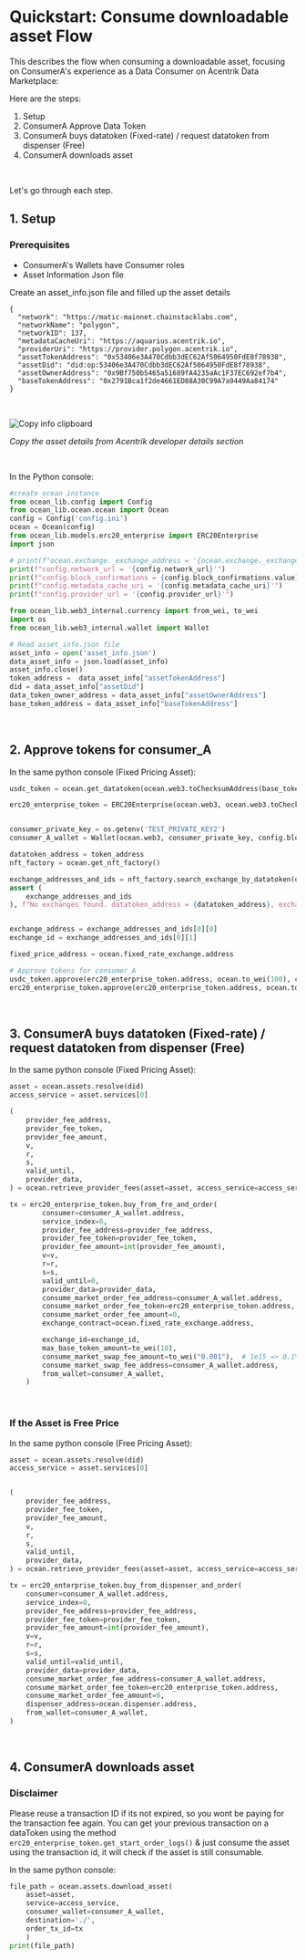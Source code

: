# Quickstart: Consume downloadable asset Flow

This describes the flow when consuming a downloadable asset, focusing on ConsumerA's experience as a Data Consumer on Acentrik Data Marketplace:

Here are the steps:

1.  Setup
2.  ConsumerA Approve Data Token
3.  ConsumerA buys datatoken (Fixed-rate) / request datatoken from dispenser (Free)
4.  ConsumerA downloads asset

<br />

Let's go through each step.

## 1. Setup

### Prerequisites

- ConsumerA's Wallets have Consumer roles
- Asset Information Json file

Create an asset_info.json file and filled up the asset details

```
{
  "network": "https://matic-mainnet.chainstacklabs.com",
  "networkName": "polygon",
  "networkID": 137,
  "metadataCacheUri": "https://aquarius.acentrik.io",
  "providerUri": "https://provider.polygon.acentrik.io",
  "assetTokenAddress": "0x53406e3A470Cdbb3dEC62Af5064950FdE8f78938",
  "assetDid": "did:op:53406e3A470Cdbb3dEC62Af5064950FdE8f78938",
  "assetOwnerAddress": "0x9Bf750b5465a51689fA4235aAc1F37EC692ef7b4",
  "baseTokenAddress": "0x2791Bca1f2de4661ED88A30C99A7a9449Aa84174"
}
```

<br />

![Copy info clipboard](./copy_info_clipboard.gif)

<em>Copy the asset details from Acentrik developer details section</em>

<br />

In the Python console:

```python
#create ocean instance
from ocean_lib.config import Config
from ocean_lib.ocean.ocean import Ocean
config = Config('config.ini')
ocean = Ocean(config)
from ocean_lib.models.erc20_enterprise import ERC20Enterprise
import json

# print(f"ocean.exchange._exchange_address = '{ocean.exchange._exchange_address}'")
print(f"config.network_url = '{config.network_url}'")
print(f"config.block_confirmations = {config.block_confirmations.value}")
print(f"config.metadata_cache_uri = '{config.metadata_cache_uri}'")
print(f"config.provider_url = '{config.provider_url}'")

from ocean_lib.web3_internal.currency import from_wei, to_wei
import os
from ocean_lib.web3_internal.wallet import Wallet

# Read asset_info.json file
asset_info = open('asset_info.json')
data_asset_info = json.load(asset_info)
asset_info.close()
token_address =  data_asset_info["assetTokenAddress"]
did = data_asset_info["assetDid"]
data_token_owner_address = data_asset_info["assetOwnerAddress"]
base_token_address = data_asset_info["baseTokenAddress"]
```

<br />

## 2. Approve tokens for consumer_A

In the same python console (Fixed Pricing Asset):

```python
usdc_token = ocean.get_datatoken(ocean.web3.toChecksumAddress(base_token_address))

erc20_enterprise_token = ERC20Enterprise(ocean.web3, ocean.web3.toChecksumAddress(token_address))


consumer_private_key = os.getenv('TEST_PRIVATE_KEY2')
consumer_A_wallet = Wallet(ocean.web3, consumer_private_key, config.block_confirmations,  config.transaction_timeout)

datatoken_address = token_address
nft_factory = ocean.get_nft_factory()

exchange_addresses_and_ids = nft_factory.search_exchange_by_datatoken(ocean.fixed_rate_exchange, erc20_enterprise_token.address, exchange_owner=data_token_owner_address)
assert (
    exchange_addresses_and_ids
), f"No exchanges found. datatoken_address = {datatoken_address}, exchange_owner = {data_token_owner_address}."


exchange_address = exchange_addresses_and_ids[0][0]
exchange_id = exchange_addresses_and_ids[0][1]

fixed_price_address = ocean.fixed_rate_exchange.address

# Approve tokens for consumer_A
usdc_token.approve(erc20_enterprise_token.address, ocean.to_wei(100), consumer_A_wallet)
erc20_enterprise_token.approve(erc20_enterprise_token.address, ocean.to_wei(100), consumer_A_wallet)
```

<br />

## 3. ConsumerA buys datatoken (Fixed-rate) / request datatoken from dispenser (Free)

In the same python console (Fixed Pricing Asset):

```python
asset = ocean.assets.resolve(did)
access_service = asset.services[0]

(
    provider_fee_address,
    provider_fee_token,
    provider_fee_amount,
    v,
    r,
    s,
    valid_until,
    provider_data,
) = ocean.retrieve_provider_fees(asset=asset, access_service=access_service, publisher_wallet=consumer_A_wallet)

tx = erc20_enterprise_token.buy_from_fre_and_order(
        consumer=consumer_A_wallet.address,
        service_index=0,
        provider_fee_address=provider_fee_address,
        provider_fee_token=provider_fee_token,
        provider_fee_amount=int(provider_fee_amount),
        v=v,
        r=r,
        s=s,
        valid_until=0,
        provider_data=provider_data,
        consume_market_order_fee_address=consumer_A_wallet.address,
        consume_market_order_fee_token=erc20_enterprise_token.address,
        consume_market_order_fee_amount=0,
        exchange_contract=ocean.fixed_rate_exchange.address,

        exchange_id=exchange_id,
        max_base_token_amount=to_wei(10),
        consume_market_swap_fee_amount=to_wei("0.001"),  # 1e15 => 0.1%
        consume_market_swap_fee_address=consumer_A_wallet.address,
        from_wallet=consumer_A_wallet,
    )
```

<br />

### If the Asset is Free Price

In the same python console (Free Pricing Asset):

```python
asset = ocean.assets.resolve(did)
access_service = asset.services[0]


(
    provider_fee_address,
    provider_fee_token,
    provider_fee_amount,
    v,
    r,
    s,
    valid_until,
    provider_data,
) = ocean.retrieve_provider_fees(asset=asset, access_service=access_service, publisher_wallet=consumer_A_wallet)

tx = erc20_enterprise_token.buy_from_dispenser_and_order(
    consumer=consumer_A_wallet.address,
    service_index=0,
    provider_fee_address=provider_fee_address,
    provider_fee_token=provider_fee_token,
    provider_fee_amount=int(provider_fee_amount),
    v=v,
    r=r,
    s=s,
    valid_until=valid_until,
    provider_data=provider_data,
    consume_market_order_fee_address=consumer_A_wallet.address,
    consume_market_order_fee_token=erc20_enterprise_token.address,
    consume_market_order_fee_amount=0,
    dispenser_address=ocean.dispenser.address,
    from_wallet=consumer_A_wallet,
)
```

<br />

## 4. ConsumerA downloads asset

### Disclaimer

Please reuse a transaction ID if its not expired, so you wont be paying for the transaction fee again.
You can get your previous transaction on a dataToken using the method `erc20_enterprise_token.get_start_order_logs()` & just consume the asset using the transaction id, it will check if the asset is still consumable.

In the same python console:

```python
file_path = ocean.assets.download_asset(
    asset=asset,
    service=access_service,
    consumer_wallet=consumer_A_wallet,
    destination='./',
    order_tx_id=tx
    )
print(file_path)
```
